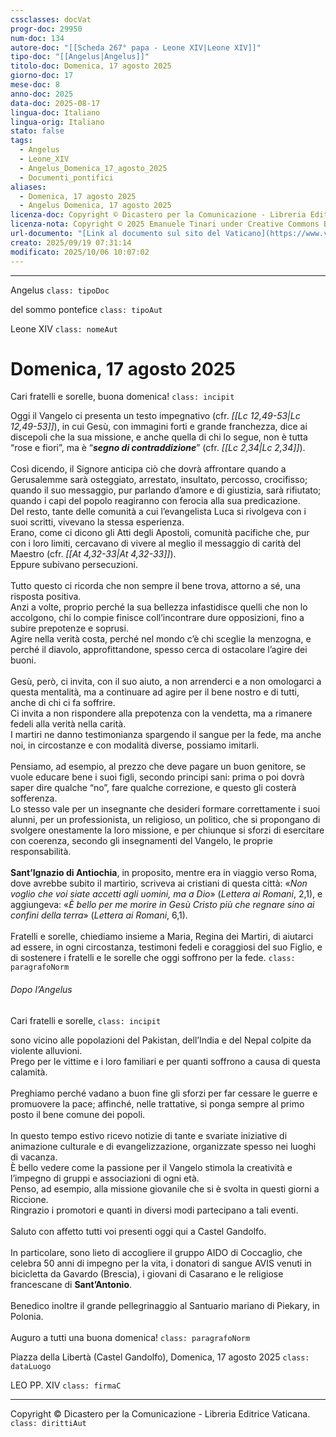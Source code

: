 ```yaml
---
cssclasses: docVat
progr-doc: 29950
num-doc: 134
autore-doc: "[[Scheda 267° papa - Leone XIV|Leone XIV]]"
tipo-doc: "[[Angelus|Angelus]]"
titolo-doc: Domenica, 17 agosto 2025
giorno-doc: 17
mese-doc: 8
anno-doc: 2025
data-doc: 2025-08-17
lingua-doc: Italiano
lingua-orig: Italiano
stato: false
tags:
  - Angelus
  - Leone_XIV
  - Angelus_Domenica_17_agosto_2025
  - Documenti_pontifici
aliases:
  - Domenica, 17 agosto 2025
  - Angelus Domenica, 17 agosto 2025
licenza-doc: Copyright © Dicastero per la Comunicazione - Libreria Editrice Vaticana
licenza-nota: Copyright © 2025 Emanuele Tinari under Creative Commons BY-NC-SA 4.0 https://creativecommons.org/licenses/by-nc-sa/4.0/
url-documento: "[Link al documento sul sito del Vaticano](https://www.vatican.va/content/leo-xiv/it/angelus/2025/documents/20250817-angelus.html)"
creato: 2025/09/19 07:31:14
modificato: 2025/10/06 10:07:02
---
```



***


Angelus `class: tipoDoc`


del sommo pontefice `class: tipoAut`


Leone XIV `class: nomeAut`


# Domenica, 17 agosto 2025


Cari fratelli e sorelle, buona domenica! `class: incipit`


Oggi il Vangelo ci presenta un testo impegnativo (cfr. *<span class="BibleRef">[[Lc 12,49-53|Lc 12,49-53]]</span>*), in cui Gesù, con immagini forti e grande franchezza, dice ai discepoli che la sua missione, e anche quella di chi lo segue, non è tutta “rose e fiori”, ma è “***segno di contraddizione***” (cfr. *<span class="BibleRef">[[Lc 2,34|Lc 2,34]]</span>*).<br><br>Così dicendo, il Signore anticipa ciò che dovrà affrontare quando a Gerusalemme sarà osteggiato, arrestato, insultato, percosso, crocifisso; quando il suo messaggio, pur parlando d’amore e di giustizia, sarà rifiutato; quando i capi del popolo reagiranno con ferocia alla sua predicazione.<br>Del resto, tante delle comunità a cui l’evangelista Luca si rivolgeva con i suoi scritti, vivevano la stessa esperienza.<br>Erano, come ci dicono gli Atti degli Apostoli, comunità pacifiche che, pur con i loro limiti, cercavano di vivere al meglio il messaggio di carità del Maestro (cfr. *<span class="BibleRef">[[At 4,32-33|At 4,32-33]]</span>*).<br>Eppure subivano persecuzioni.<br><br>Tutto questo ci ricorda che non sempre il bene trova, attorno a sé, una risposta positiva.<br>Anzi a volte, proprio perché la sua bellezza infastidisce quelli che non lo accolgono, chi lo compie finisce coll’incontrare dure opposizioni, fino a subire prepotenze e soprusi.<br>Agire nella verità costa, perché nel mondo c’è chi sceglie la menzogna, e perché il diavolo, approfittandone, spesso cerca di ostacolare l’agire dei buoni.<br><br>Gesù, però, ci invita, con il suo aiuto, a non arrenderci e a non omologarci a questa mentalità, ma a continuare ad agire per il bene nostro e di tutti, anche di chi ci fa soffrire.<br>Ci invita a non rispondere alla prepotenza con la vendetta, ma a rimanere fedeli alla verità nella carità.<br>I martiri ne danno testimonianza spargendo il sangue per la fede, ma anche noi, in circostanze e con modalità diverse, possiamo imitarli.<br><br>Pensiamo, ad esempio, al prezzo che deve pagare un buon genitore, se vuole educare bene i suoi figli, secondo principi sani: prima o poi dovrà saper dire qualche “no”, fare qualche correzione, e questo gli costerà sofferenza.<br>Lo stesso vale per un insegnante che desideri formare correttamente i suoi alunni, per un professionista, un religioso, un politico, che si propongano di svolgere onestamente la loro missione, e per chiunque si sforzi di esercitare con coerenza, secondo gli insegnamenti del Vangelo, le proprie responsabilità.<br><br>**Sant’Ignazio di Antiochia**, in proposito, mentre era in viaggio verso Roma, dove avrebbe subito il martirio, scriveva ai cristiani di questa città: «*Non voglio che voi siate accetti agli uomini, ma a Dio*» (*Lettera ai Romani*, 2,1), e aggiungeva: «*È bello per me morire in Gesù Cristo più che regnare sino ai confini della terra*» (*Lettera ai Romani*, 6,1).<br><br>Fratelli e sorelle, chiediamo insieme a Maria, Regina dei Martiri, di aiutarci ad essere, in ogni circostanza, testimoni fedeli e coraggiosi del suo Figlio, e di sostenere i fratelli e le sorelle che oggi soffrono per la fede. `class: paragrafoNorm`


###### Dopo l’*Angelus*


Cari fratelli e sorelle, `class: incipit`


sono vicino alle popolazioni del Pakistan, dell’India e del Nepal colpite da violente alluvioni.<br>Prego per le vittime e i loro familiari e per quanti soffrono a causa di questa calamità.<br><br>Preghiamo perché vadano a buon fine gli sforzi per far cessare le guerre e promuovere la pace; affinché, nelle trattative, si ponga sempre al primo posto il bene comune dei popoli.<br><br>In questo tempo estivo ricevo notizie di tante e svariate iniziative di animazione culturale e di evangelizzazione, organizzate spesso nei luoghi di vacanza.<br>È bello vedere come la passione per il Vangelo stimola la creatività e l’impegno di gruppi e associazioni di ogni età.<br>Penso, ad esempio, alla missione giovanile che si è svolta in questi giorni a Riccione.<br>Ringrazio i promotori e quanti in diversi modi partecipano a tali eventi.<br><br>Saluto con affetto tutti voi presenti oggi qui a Castel Gandolfo.<br><br>In particolare, sono lieto di accogliere il gruppo AIDO di Coccaglio, che celebra 50 anni di impegno per la vita, i donatori di sangue AVIS venuti in bicicletta da Gavardo (Brescia), i giovani di Casarano e le religiose francescane di **Sant’Antonio**.<br><br>Benedico inoltre il grande pellegrinaggio al Santuario mariano di Piekary, in Polonia.<br><br>Auguro a tutti una buona domenica! `class: paragrafoNorm`


Piazza della Libertà (Castel Gandolfo), Domenica, 17 agosto 2025 `class: dataLuogo`


LEO PP. XIV `class: firmaC`


***


Copyright © Dicastero per la Comunicazione - Libreria Editrice Vaticana. `class: dirittiAut`



